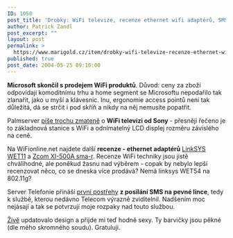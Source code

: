 ```yaml
---
ID: 1050
post_title: 'Drobky: WiFi televize, recenze ethernet wifi adaptérů, SMS z&nbsp;pevné linky'
author: Patrick Zandl
post_excerpt: ""
layout: post
permalink: >
  https://www.marigold.cz/item/drobky-wifi-televize-recenze-ethernet-wifi-adapteru-sms-z-pevne-linky
published: true
post_date: 2004-05-25 09:10:00
---
```

<P><STRONG>Microsoft skončil s prodejem WiFi produktů</STRONG>. Důvod: ceny za zboží odpovídají komoditnímu trhu a home segment se Microsoftu nepodařilo tak zlanařit, jako u myší a klávesnic. Inu, ergonomie access pointů není tak důležitá, dá se strčit i pod skříň a nikdy na něj nemusíte popatřit. </P>
<P>Palmserver <A href="http://www.palmserver.cz/clanek.php3?show=1875" target=_blank>píše trochu zmateně</A> o <STRONG>WiFi televizi od Sony</STRONG> - přesněji řečeno je to základnová stanice s WiFi a odnímatelný LCD displej rozměru závislého na ceně. </P>
<P>Na WiFionline.net najdete další <STRONG>recenze - ethernet adaptérů</STRONG> <A href="http://www.elity.cz/wifi/wifionline/view.php?cisloclanku=2004052101">LinkSYS WET11</A> a <A href="http://www.elity.cz/wifi/wifionline/view.php?cisloclanku=2004051401">Zcom XI-500A sma-r</A>. Recenze WiFi techniky jsou jistě chválihodné, ale poněkud žasnu nad výběrem - copak by nebylo lepší recenzovat něco, co se dneska více prodává? Nemá linksys WET54 na 802.11g?</P>
<P>Server Telefonie přináší <A href="http://www.telefonie.cz/zprava.asp?id=4249" target=_blank>první postřehy</A> <STRONG>z posílání SMS na pevné lince</STRONG>, tedy k službě, kterou nedávno Telecom výrazně zviditelnil. Nadšením moc nejásají a tak se potvrzují moje rozpaky nad touto službou. </P>
<P><A href="http://www.zive.cz/">Živě</A> updatovalo design a přijde mi teď hodně sexy. Ty barvičky jsou pěkné (dle mého skromného soudu). Gratuluji.</P>